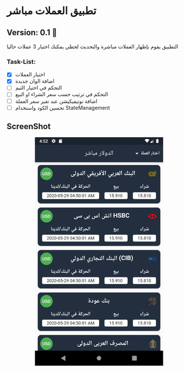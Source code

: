 # تطبيق العملات مباشر

Version: 0.1 :rocket:
------

التطبيق يقوم بإظهار العملات مباشرة والتحديث لحظي
يمكنك اختيار 3 عملات حاليا

### Task-List:
- [x] اختيار العملات
- [x] اضافة الوان جديدة
- [ ] التحكم في اختيار الثيم
- [ ] التحكم في ترتيب حسب سعر الشراء او البيع
- [ ] اضافة نوتيفيكيشن عند تغير سعر العملة
- [ ] تحسين الكود واستخدام StateManagement

## ScreenShot
<p align="center"><img src="/assets/screenshot.png" width="350"></p>

